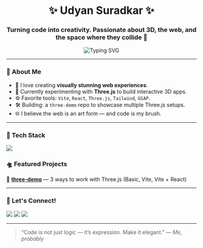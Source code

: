 <h1 align="center">✨ Udyan Suradkar ✨</h1>
<h3 align="center">Turning code into creativity. Passionate about 3D, the web, and the space where they collide 🌌</h3>

<p align="center">
  <img src="https://readme-typing-svg.demolab.com?font=Fira+Code&pause=1000&color=00FFD1&center=true&vCenter=true&width=435&lines=Frontend+Craftsman+%F0%9F%92%BB;Three.js+Explorer+%F0%9F%9A%80;React+%2B+Vite+%3D+Love;Let's+Build+the+Web+in+3D!" alt="Typing SVG" />
</p>

---

### 🧠 About Me

- 🎨 I love creating **visually stunning web experiences**.
- 🧱 Currently experimenting with **Three.js** to build interactive 3D apps.
- ⚙️ Favorite tools: `Vite`, `React`, `Three.js`, `Tailwind`, `GSAP`.
- 🛠️ Building: a `three-demo` repo to showcase multiple Three.js setups.
- 🌐 I believe the web is an art form — and code is my brush.

---

### 🧰 Tech Stack

<p align="left">
  <img src="https://skillicons.dev/icons?i=js,ts,react,nextjs,vite,threejs,html,css,tailwind,figma,git,github,linux,nodejs" />
</p>

### 🛸 Featured Projects

🚀 [**three-demo**](https://github.com/UdyanDSuradkar/three-demo) — 3 ways to work with Three.js (Basic, Vite, Vite + React)

<!--🧩 [**Edumo**](https://github.com/UdyanDSuradkar/Edumo) — Academic portfolio builder & achievement showcase

🎮 [**React Mini Games**](#) *(coming soon)* — A collection of web-based fun using React + GSAP -->

---

### 💌 Let's Connect!

<p>
  <a href="mailto:suradkarudyan18@gmail.com"><img src="https://img.shields.io/badge/Gmail-D14836?style=flat&logo=gmail&logoColor=white" /></a>
  <a href="https://www.linkedin.com/in/udyan-suradkar/"><img src="https://img.shields.io/badge/LinkedIn-blue?style=flat&logo=linkedin&labelColor=blue" /></a>
  <a href="https://github.com/UdyanDSuradkar"><img src="https://img.shields.io/badge/GitHub-333?style=flat&logo=github&logoColor=white" /></a>
</p>

---

> “Code is not just logic — it’s expression. Make it elegant.” — *Me, probably*
